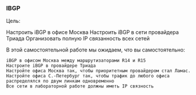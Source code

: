 ### IBGP
Цель:

Настроить iBGP в офисе Москва Настроить iBGP в сети провайдера Триада Организовать полную IP связанность всех сетей

В этой самостоятельной работе мы ожидаем, что вы самостоятельно:

    iBGP в офисом Москва между маршрутизаторами R14 и R15
    Настроите iBGP в провайдере Триада
    Настройте офиса Москва так, чтобы приоритетным провайдером стал Ламас.
    Настройте офиса С.-Петербург так, чтобы трафик до любого офиса распределялся по двум линкам одновременно
    Все сети в лабораторной работе должны иметь IP связность
